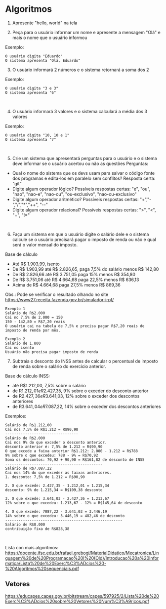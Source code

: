 # Algoritmos
1. Apresente "hello, world" na tela

2. Peça para o usuário informar um nome e apresente a mensagem "Olá" e mais o nome que o usuário informou

Exemplo: 
```
O usuário digita "Eduardo"
O sistema apresenta "Olá, Eduardo"
```

3. O usuário informará 2 números e o sistema retornará a soma dos 2

Exemplo:
```
O usuário digita "3 e 3"
O sistema apresenta "6"
```
<br />

4. O usuário informará 3 valores e o sistema calculará a média dos 3 valores

Exemplo: 
```
O usuário digita "10, 10 e 1"
O sistema apresenta "7"
```
<br />

5. Crie um sistema que apresentará perguntas para o usuário e o sistema deve informar se o usuário acertou ou não as questões
Perguntas:
- Qual o nome do sistema que os devs usam para salvar o código fonte dos programas e edita-los em paralelo sem conflitos? Resposta certa: "git" 
- Digite algum operador lógico? Possíveis respostas certas: "e", "ou", "nao", "nao-e", "nao-ou", "ou-exclusivo", "nao-ou-exclusivo"
- Digite algum operador aritmético? Possíveis respostas certas: "+","-","/","*","++", "--"
- Digite algum operador relacional? Possíveis respostas certas: ">", "<", "=", "!="

<br />

6. Faça um sistema em que o usuário digite o salário dele e o sistema calcule se o usuário precisará pagar o imposto de renda
 ou não e qual será o valor mensal do imposto.

Base de cálculo <br />
- Até R$ 1.903,99, isento
- De R$ 1.903,99 até R$ 2.826,65,	paga 7,5% do salário	menos R$ 142,80
- De R$ 2.826,66 até R$ 3.751,05	paga 15% menos R$ 354,80
- De R$ 3.751,06 até R$ 4.664,68	paga 22,5% menos  R$ 636,13
- Acima de R$ 4.664,68 paga 27,5% menos  R$ 869,36

Obs.: Pode se verificar o resultado olhando no site https://www27.receita.fazenda.gov.br/simulador-irpf/

```
Exemplo 1
Salário de R$2.000
Cai no 7,5% de 2.000 = 150
150 - 142,80 = R$7,20 reais 
O usuário cai na tabela de 7,5% e precisa pagar R$7,20 reais de imposto de renda por mês.

Exemplo 2
Salário de 1.800
Cai no isento 
Usuário não precisa pagar imposto de renda
```

7. Subtraia o desconto do INSS antes de calcular o percentual de imposto de renda sobre o salário do exercício anterior. 

Base de cálculo INSS:
- até R$1.212,00,	7,5% sobre o salário
- de R$1.212,01 e R$2.427,35,	9% sobre o exceder do desconto anterior 
- de R$2.427,36 e R$3.641,03,	12% sobre o exceder dos descontos anteriores
- de R$3.641,04 e R$7.087,22, 	14% sobre o exceder dos descontos anteriores 

Exemplos:
```
Salário de R$1.212,00
Cai nos 7,5% de R$1.212 = R$90,90 
---------------------------------
Salário de R$2.000
Cai nos 9% do que exceder o desconto anterior.
desconto anterior é: 7,5% de 1.212 = R$90,90
O que excede a faixa anterior R$1.212: 2.000 - 1.212 = R$788 
9% sobre o que excedeu: 788 - 9% = R$70,92
Soma os descontos: 70,92 + 90,90 = R$161,82 de desconto de INSS
--------------------------------------------
Salário de R$7.087,22
Cai nos 14% do que exceder as faixas anteriores.
1. desconto: 7,5% de 1.212 = R$90,90

2. O que excede: 2.427,35 - 1.212,01 = 1.215,34
desconto: 9% de 1.215,34 = R$109,38 desconto

3. O que excede: 3.641,03 - 2.427,36 = 1.213,67
12% sobre o que excedeu: 1.213,67 - 12% = R$145,64 de desconto

4. O que excede: 7087,22 - 3.641,03 = 3.446,19
14% sobre o que excedeu: 3.446,19 = 482,46 de desconto
-----------------------------------------------------
Salário de R$8.000
contribuição fixa de R$828,38

```

<br /> 

Lista con mais algoritmos: <br />
https://docente.ifsc.edu.br/rafael.grebogi/MaterialDidatico/Mecatronica/Linguagem%20de%20Programacao%20I%20(Old)/Introducao%20a%20Informatica/Lista%20de%20Exerc%C3%ADcios%20-%20Algoritmos%20sequenciais.pdf

## Vetores
https://educapes.capes.gov.br/bitstream/capes/597925/2/Lista%20de%20Exerc%C3%ADcios%20sobre%20Vetores%20Num%C3%A9ricos.pdf



